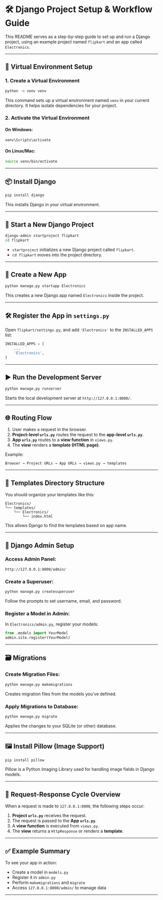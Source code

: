 # 🛠️ Django Project Setup & Workflow Guide

This README serves as a step-by-step guide to set up and run a Django project, using an example project named `flipkart` and an app called `Electronics`.

---

## 🐍 Virtual Environment Setup

### 1. Create a Virtual Environment
```bash
python -m venv venv
```
This command sets up a virtual environment named `venv` in your current directory. It helps isolate dependencies for your project.

### 2. Activate the Virtual Environment

#### On Windows:
```bash
venv\Scripts\activate
```

#### On Linux/Mac:
```bash
source venv/bin/activate
```

---

## 📦 Install Django

```bash
pip install django
```
This installs Django in your virtual environment.

---

## 🚀 Start a New Django Project

```bash
django-admin startproject flipkart
cd flipkart
```
- `startproject` initializes a new Django project called `flipkart`.
- `cd flipkart` moves into the project directory.

---

## 🧱 Create a New App

```bash
python manage.py startapp Electronics
```
This creates a new Django app named `Electronics` inside the project.

---

## 🛠️ Register the App in `settings.py`

Open `flipkart/settings.py`, and add `'Electronics'` to the `INSTALLED_APPS` list:
```python
INSTALLED_APPS = [
    ...
    'Electronics',
]
```

---

## ▶️ Run the Development Server

```bash
python manage.py runserver
```
Starts the local development server at `http://127.0.0.1:8000/`.

---

## 🌐 Routing Flow

1. User makes a request in the browser.
2. **Project-level `urls.py`** routes the request to the **app-level `urls.py`**.
3. **App `urls.py`** routes to a **view function** in `views.py`.
4. The **view** renders a **template (HTML page)**.

Example:
```
Browser → Project URLs → App URLs → views.py → templates
```

---

## 🧩 Templates Directory Structure

You should organize your templates like this:
```
Electronics/
└── templates/
    └── Electronics/
        └── index.html
```

This allows Django to find the templates based on app name.

---

## 🔧 Django Admin Setup

### Access Admin Panel:
```
http://127.0.0.1:8000/admin/
```

### Create a Superuser:
```bash
python manage.py createsuperuser
```
Follow the prompts to set username, email, and password.

### Register a Model in Admin:
In `Electronics/admin.py`, register your models:
```python
from .models import YourModel
admin.site.register(YourModel)
```

---

## 🗃️ Migrations

### Create Migration Files:
```bash
python manage.py makemigrations
```
Creates migration files from the models you've defined.

### Apply Migrations to Database:
```bash
python manage.py migrate
```
Applies the changes to your SQLite (or other) database.

---

## 🖼️ Install Pillow (Image Support)

```bash
pip install pillow
```
Pillow is a Python Imaging Library used for handling image fields in Django models.

---

## 🔁 Request-Response Cycle Overview

When a request is made to `127.0.0.1:8000`, the following steps occur:
1. **Project `urls.py`** receives the request.
2. The request is passed to the **App `urls.py`**.
3. A **view function** is executed from `views.py`.
4. The **view** returns a `HttpResponse` or renders a **template**.

---

## ✅ Example Summary

To see your app in action:
- Create a model in `models.py`
- Register it in `admin.py`
- Perform `makemigrations` and `migrate`
- Access `127.0.0.1:8000/admin/` to manage data

---
